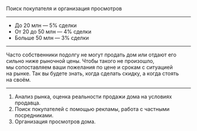 Поиск покупателя и&nbsp;организация просмотров

---

* До 20 млн — 5% сделки
* От 20 до 50 млн — 4% сделки
* Больше 50 млн — 3% сделки

---

Часто собственники подолгу не&nbsp;могут продать дом или&nbsp;отдают его сильно ниже рыночной цены. Чтобы&nbsp;такого не&nbsp;произошло, мы&nbsp;сопоставляем ваши пожелания по&nbsp;цене и&nbsp;срокам с&nbsp;ситуацией на&nbsp;рынке. Так&nbsp;вы&nbsp;будете знать, когда сделать скидку, а&nbsp;когда стоять на&nbsp;своём.

----

1. Анализ рынка, оценка реальности продажи дома на&nbsp;условиях продавца.
2. Поиск покупателей с&nbsp;помощью рекламы, работа с&nbsp;частными посредниками.
3. Организация просмотров дома.
